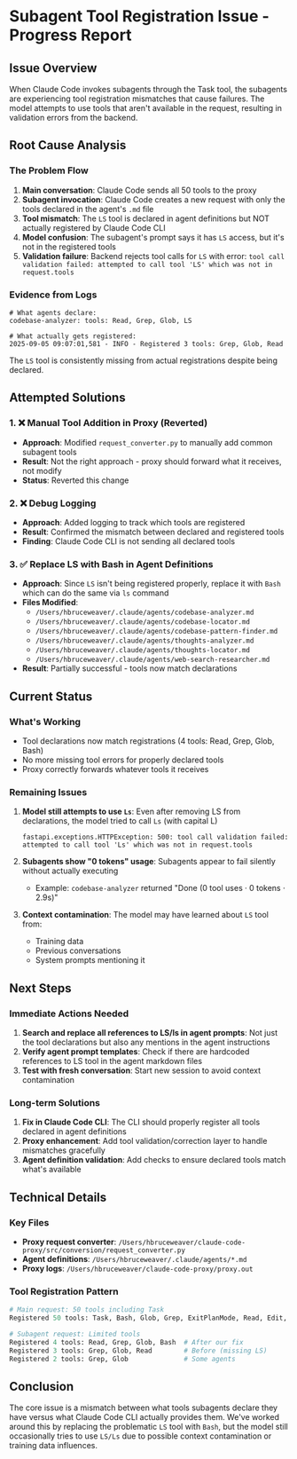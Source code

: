 # Subagent Tool Registration Issue - Progress Report

## Issue Overview
When Claude Code invokes subagents through the Task tool, the subagents are experiencing tool registration mismatches that cause failures. The model attempts to use tools that aren't available in the request, resulting in validation errors from the backend.

## Root Cause Analysis

### The Problem Flow
1. **Main conversation**: Claude Code sends all 50 tools to the proxy
2. **Subagent invocation**: Claude Code creates a new request with only the tools declared in the agent's `.md` file
3. **Tool mismatch**: The `LS` tool is declared in agent definitions but NOT actually registered by Claude Code CLI
4. **Model confusion**: The subagent's prompt says it has `LS` access, but it's not in the registered tools
5. **Validation failure**: Backend rejects tool calls for `LS` with error: `tool call validation failed: attempted to call tool 'LS' which was not in request.tools`

### Evidence from Logs
```
# What agents declare:
codebase-analyzer: tools: Read, Grep, Glob, LS

# What actually gets registered:
2025-09-05 09:07:01,581 - INFO - Registered 3 tools: Grep, Glob, Read
```

The `LS` tool is consistently missing from actual registrations despite being declared.

## Attempted Solutions

### 1. ❌ Manual Tool Addition in Proxy (Reverted)
- **Approach**: Modified `request_converter.py` to manually add common subagent tools
- **Result**: Not the right approach - proxy should forward what it receives, not modify
- **Status**: Reverted this change

### 2. ❌ Debug Logging
- **Approach**: Added logging to track which tools are registered
- **Result**: Confirmed the mismatch between declared and registered tools
- **Finding**: Claude Code CLI is not sending all declared tools

### 3. ✅ Replace LS with Bash in Agent Definitions
- **Approach**: Since `LS` isn't being registered properly, replace it with `Bash` which can do the same via `ls` command
- **Files Modified**:
  - `/Users/hbruceweaver/.claude/agents/codebase-analyzer.md`
  - `/Users/hbruceweaver/.claude/agents/codebase-locator.md`
  - `/Users/hbruceweaver/.claude/agents/codebase-pattern-finder.md`
  - `/Users/hbruceweaver/.claude/agents/thoughts-analyzer.md`
  - `/Users/hbruceweaver/.claude/agents/thoughts-locator.md`
  - `/Users/hbruceweaver/.claude/agents/web-search-researcher.md`
- **Result**: Partially successful - tools now match declarations

## Current Status

### What's Working
- Tool declarations now match registrations (4 tools: Read, Grep, Glob, Bash)
- No more missing tool errors for properly declared tools
- Proxy correctly forwards whatever tools it receives

### Remaining Issues
1. **Model still attempts to use `Ls`**: Even after removing LS from declarations, the model tried to call `Ls` (with capital L)
   ```
   fastapi.exceptions.HTTPException: 500: tool call validation failed: attempted to call tool 'Ls' which was not in request.tools
   ```

2. **Subagents show "0 tokens" usage**: Subagents appear to fail silently without actually executing
   - Example: `codebase-analyzer` returned "Done (0 tool uses · 0 tokens · 2.9s)"

3. **Context contamination**: The model may have learned about `LS` tool from:
   - Training data
   - Previous conversations
   - System prompts mentioning it

## Next Steps

### Immediate Actions Needed
1. **Search and replace all references to LS/ls in agent prompts**: Not just the tool declarations but also any mentions in the agent instructions
2. **Verify agent prompt templates**: Check if there are hardcoded references to LS tool in the agent markdown files
3. **Test with fresh conversation**: Start new session to avoid context contamination

### Long-term Solutions
1. **Fix in Claude Code CLI**: The CLI should properly register all tools declared in agent definitions
2. **Proxy enhancement**: Add tool validation/correction layer to handle mismatches gracefully
3. **Agent definition validation**: Add checks to ensure declared tools match what's available

## Technical Details

### Key Files
- **Proxy request converter**: `/Users/hbruceweaver/claude-code-proxy/src/conversion/request_converter.py`
- **Agent definitions**: `/Users/hbruceweaver/.claude/agents/*.md`
- **Proxy logs**: `/Users/hbruceweaver/claude-code-proxy/proxy.out`

### Tool Registration Pattern
```python
# Main request: 50 tools including Task
Registered 50 tools: Task, Bash, Glob, Grep, ExitPlanMode, Read, Edit, MultiEdit, Write...

# Subagent request: Limited tools
Registered 4 tools: Read, Grep, Glob, Bash  # After our fix
Registered 3 tools: Grep, Glob, Read        # Before (missing LS)
Registered 2 tools: Grep, Glob              # Some agents
```

## Conclusion
The core issue is a mismatch between what tools subagents declare they have versus what Claude Code CLI actually provides them. We've worked around this by replacing the problematic `LS` tool with `Bash`, but the model still occasionally tries to use `LS/Ls` due to possible context contamination or training data influences.